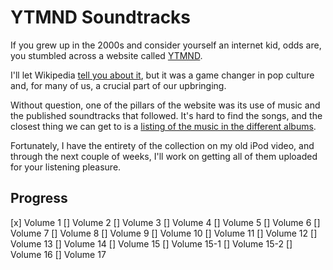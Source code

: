 # YTMND Soundtracks

If you grew up in the 2000s and consider yourself an internet kid, odds are, you stumbled across a website called [YTMND](https://ytmnd.com/).

I'll let Wikipedia [tell you about it](https://en.wikipedia.org/wiki/YTMND), but it was a game changer in pop culture and, for many of us, a crucial part of our upbringing.

Without question, one of the pillars of the website was its use of music and the published soundtracks that followed. It's hard to find the songs, and the closest thing we can get to is a [listing of the music in the different albums](https://wiki.ytmnd.com/YTMND_Soundtrack).

Fortunately, I have the entirety of the collection on my old iPod video, and through the next couple of weeks, I'll work on getting all of them uploaded for your listening pleasure.

## Progress

[x] Volume 1
[] Volume 2
[] Volume 3
[] Volume 4
[] Volume 5
[] Volume 6
[] Volume 7
[] Volume 8
[] Volume 9
[] Volume 10
[] Volume 11
[] Volume 12
[] Volume 13
[] Volume 14
[] Volume 15
[] Volume 15-1
[] Volume 15-2
[] Volume 16
[] Volume 17